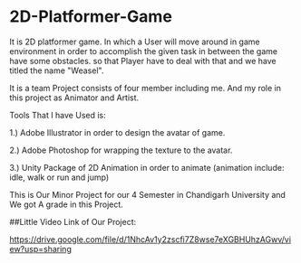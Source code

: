 # 2D-Platformer-Game
It is  2D platformer game. In which a User will move around in game environment in order to accomplish the given task in between the game have some obstacles. so that Player have to deal with that and we have titled the name "Weasel". 

It is a team Project consists of four member including me. 
And my role in this project as Animator and Artist.

Tools That I have Used is:

1.) Adobe Illustrator in order to design the avatar of game.

2.) Adobe Photoshop for wrapping the texture to the avatar.

3.) Unity Package of 2D Animation in order to animate (animation include: idle, walk or run and jump) 

This is Our Minor Project for our 4 Semester in Chandigarh University and We got A grade in this Project.

##Little Video Link of Our Project:

https://drive.google.com/file/d/1NhcAv1y2zscfi7Z8wse7eXGBHUhzAGwv/view?usp=sharing
